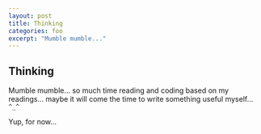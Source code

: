 ```yaml
---
layout: post
title: Thinking
categories: foo
excerpt: "Mumble mumble..."
---
```


## Thinking

Mumble mumble... so much time reading and coding based on my readings... maybe it will come the time to write something useful myself...
`^_^`

Yup, for now...
